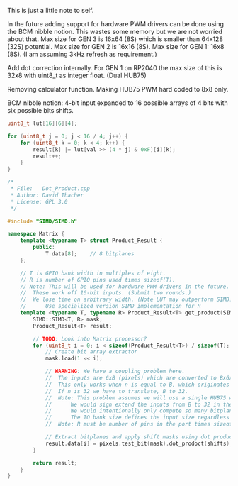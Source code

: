 This is just a little note to self.

In the future adding support for hardware PWM drivers can be done using the BCM nibble notion. This wastes some memory but we are not worried about that. Max size for GEN 3 is 16x64 (8S) which is smaller than 64x128 (32S) potential. Max size for GEN 2 is 16x16 (8S). Max size for GEN 1: 16x8 (8S). (I am assuming 3kHz refresh as requirement.)

Add dot correction internally. For GEN 1 on RP2040 the max size of this is 32x8 with uint8_t as integer float. (Dual HUB75)

Removing calculator function. Making HUB75 PWM hard coded to 8x8 only.


BCM nibble notion: 4-bit input expanded to 16 possible arrays of 4 bits with six possible bits shifts. 

```C
uint8_t lut[16][6][4];

for (uint8_t j = 0; j < 16 / 4; j++) {
    for (uint8_t k = 0; k < 4; k++) {
        result[k] |= lut[val >> (4 * j) & 0xF][i][k];
        result++;
    }
}
```

```C++
/* 
 * File:   Dot_Product.cpp
 * Author: David Thacher
 * License: GPL 3.0
 */

#include "SIMD/SIMD.h"

namespace Matrix {
    template <typename T> struct Product_Result {
        public:
            T data[8];    // 8 bitplanes
    };

    // T is GPIO bank width in multiples of eight.
    // R is number of GPIO pins used times sizeof(T).
    // Note: This will be used for hardware PWM drivers in the future.
    //  These work off 16-bit inputs. (Submit two rounds.)
    //  We lose time on arbitrary width. (Note LUT may outperform SIMD!)
    //      Use specialized version SIMD implementation for R
    template <typename T, typename R> Product_Result<T> get_product(SIMD::SIMD<T, R> pixels, SIMD::SIMD<T, R> shifts) {
        SIMD::SIMD<T, R> mask;
        Product_Result<T> result;

        // TODO: Look into Matrix processor?
        for (uint8_t i = 0; i < sizeof(Product_Result<T>) / sizeof(T); i++) {
            // Create bit array extractor
            mask.load(1 << i);

            // WARNING: We have a coupling problem here.
            //  The inputs are 6xB (pixels) which are converted to Bx6xB then converted Bxn (result).
            //  This only works when n is equal to B, which originates from pixels.
            //  If n is 32 we have to translate, B to 32.
            //  Note: This problem assumes we will use a single HUB75 within a 32-bit IO bank.
            //      We would sign extend the inputs from B to 32 in the front. (Lowering throughput!)
            //      We would intentionally only compute so many bitplanes. (8/16 vs 32)
            //      The IO bank size defines the input size regardless of bitplanes.
            //  Note: R must be number of pins in the port times sizeof(T)

            // Extract bitplanes and apply shift masks using dot product to combine into single result
            result.data[i] = pixels.test_bit(mask).dot_prodoct(shifts);
        }

        return result;
    }
}
```
